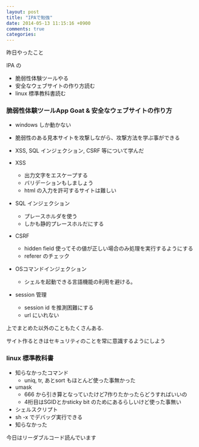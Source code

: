 ```yaml
---
layout: post
title: "IPAで勉強"
date: 2014-05-13 11:15:16 +0900
comments: true
categories: 
---
```


昨日やったこと

IPA の

 * 脆弱性体験ツールやる
 * 安全なウェブサイトの作り方読む
 * linux 標準教科書読む


### 脆弱性体験ツールApp Goat & 安全なウェブサイトの作り方
 * windows しか動かない
 * 脆弱性のある見本サイトを攻撃しながら、攻撃方法を学ぶ事ができる
 * XSS, SQL インジェクション, CSRF 等について学んだ

 * XSS
   * 出力文字をエスケープする
   * バリデーションもしましょう
   * html の入力を許可するサイトは難しい
 * SQL インジェクション
   * プレースホルダを使う
   * しかも静的プレースホルだにする
 * CSRF
   * hidden field 使ってその値が正しい場合のみ処理を実行するようにする
   * referer のチェック
 * OSコマンドインジェクション
   * シェルを起動できる言語機能の利用を避ける。
 * session 管理
   * session id を推測困難にする
   * url にいれない

 上でまとめた以外のこともたくさんある.

 サイト作るときはセキュリティのことを常に意識するようにしよう

### linux 標準教科書
 * 知らなかったコマンド
   * uniq, tr, あとsort もほとんど使った事無かった
 * umask 
   * 666 から引き算となっていたけど7作りたかったらどうすればいいの
   * 4桁目はSGIDとかsticky bit のためにあるらしいけど使った事無い
 * シェルスクリプト
  * sh -x でデバッグ実行できる
  * 知らなかった


今日はリーダブルコード読んでいます

